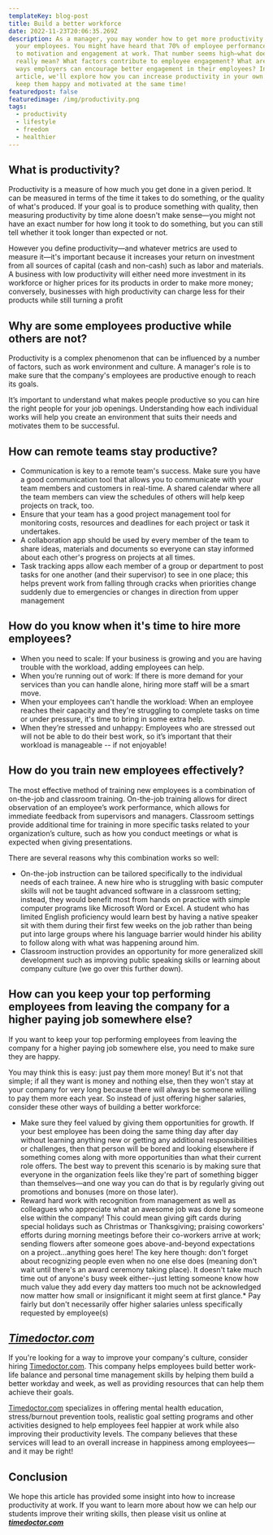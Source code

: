 ```yaml
---
templateKey: blog-post
title: Build a better workforce
date: 2022-11-23T20:06:35.269Z
description: As a manager, you may wonder how to get more productivity out of
  your employees. You might have heard that 70% of employee performance is due
  to motivation and engagement at work. That number seems high—what does it
  really mean? What factors contribute to employee engagement? What are some
  ways employers can encourage better engagement in their employees? In this
  article, we'll explore how you can increase productivity in your own teams and
  keep them happy and motivated at the same time!
featuredpost: false
featuredimage: /img/productivity.png
tags:
  - productivity
  - lifestyle
  - freedom
  - healthier
---
```

## What is productivity?

Productivity is a measure of how much you get done in a given period. It can be measured in terms of the time it takes to do something, or the quality of what's produced. If your goal is to produce something with quality, then measuring productivity by time alone doesn't make sense—you might not have an exact number for how long it took to do something, but you can still tell whether it took longer than expected or not.

However you define productivity—and whatever metrics are used to measure it—it's important because it increases your return on investment from all sources of capital (cash and non-cash) such as labor and materials. A business with low productivity will either need more investment in its workforce or higher prices for its products in order to make more money; conversely, businesses with high productivity can charge less for their products while still turning a profit

## Why are some employees productive while others are not?

Productivity is a complex phenomenon that can be influenced by a number of factors, such as work environment and culture. A manager's role is to make sure that the company's employees are productive enough to reach its goals.

It’s important to understand what makes people productive so you can hire the right people for your job openings. Understanding how each individual works will help you create an environment that suits their needs and motivates them to be successful.

## How can remote teams stay productive?

* Communication is key to a remote team's success. Make sure you have a good communication tool that allows you to communicate with your team members and customers in real-time. A shared calendar where all the team members can view the schedules of others will help keep projects on track, too.
* Ensure that your team has a good project management tool for monitoring costs, resources and deadlines for each project or task it undertakes.
* A collaboration app should be used by every member of the team to share ideas, materials and documents so everyone can stay informed about each other's progress on projects at all times.
* Task tracking apps allow each member of a group or department to post tasks for one another (and their supervisor) to see in one place; this helps prevent work from falling through cracks when priorities change suddenly due to emergencies or changes in direction from upper management

## How do you know when it's time to hire more employees?

* When you need to scale: If your business is growing and you are having trouble with the workload, adding employees can help.
* When you’re running out of work: If there is more demand for your services than you can handle alone, hiring more staff will be a smart move.
* When your employees can't handle the workload: When an employee reaches their capacity and they're struggling to complete tasks on time or under pressure, it's time to bring in some extra help.
* When they’re stressed and unhappy: Employees who are stressed out will not be able to do their best work, so it’s important that their workload is manageable -- if not enjoyable!

## How do you train new employees effectively?

The most effective method of training new employees is a combination of on-the-job and classroom training. On-the-job training allows for direct observation of an employee’s work performance, which allows for immediate feedback from supervisors and managers. Classroom settings provide additional time for training in more specific tasks related to your organization’s culture, such as how you conduct meetings or what is expected when giving presentations.

There are several reasons why this combination works so well:

* On-the-job instruction can be tailored specifically to the individual needs of each trainee. A new hire who is struggling with basic computer skills will not be taught advanced software in a classroom setting; instead, they would benefit most from hands on practice with simple computer programs like Microsoft Word or Excel. A student who has limited English proficiency would learn best by having a native speaker sit with them during their first few weeks on the job rather than being put into large groups where his language barrier would hinder his ability to follow along with what was happening around him.
* Classroom instruction provides an opportunity for more generalized skill development such as improving public speaking skills or learning about company culture (we go over this further down).

## How can you keep your top performing employees from leaving the company for a higher paying job somewhere else?

If you want to keep your top performing employees from leaving the company for a higher paying job somewhere else, you need to make sure they are happy.

You may think this is easy: just pay them more money! But it's not that simple; if all they want is money and nothing else, then they won't stay at your company for very long because there will always be someone willing to pay them more each year. So instead of just offering higher salaries, consider these other ways of building a better workforce:

* Make sure they feel valued by giving them opportunities for growth. If your best employee has been doing the same thing day after day without learning anything new or getting any additional responsibilities or challenges, then that person will be bored and looking elsewhere if something comes along with more opportunities than what their current role offers. The best way to prevent this scenario is by making sure that everyone in the organization feels like they're part of something bigger than themselves—and one way you can do that is by regularly giving out promotions and bonuses (more on those later).
* Reward hard work with recognition from management as well as colleagues who appreciate what an awesome job was done by someone else within the company! This could mean giving gift cards during special holidays such as Christmas or Thanksgiving; praising coworkers' efforts during morning meetings before their co-workers arrive at work; sending flowers after someone goes above-and-beyond expectations on a project...anything goes here! The key here though: don't forget about recognizing people even when no one else does (meaning don't wait until there's an award ceremony taking place). It doesn't take much time out of anyone's busy week either--just letting someone know how much value they add every day matters too much not be acknowledged now matter how small or insignificant it might seem at first glance.* Pay fairly but don't necessarily offer higher salaries unless specifically requested by employee(s)

## *[Timedoctor.com](https://timedoctor.grsm.io/3qznzavdub04)*

If you're looking for a way to improve your company's culture, consider hiring [Timedoctor.com](https://timedoctor.grsm.io/3qznzavdub04). This company helps employees build better work-life balance and personal time management skills by helping them build a better workday and week, as well as providing resources that can help them achieve their goals.

[Timedoctor.com](https://timedoctor.grsm.io/3qznzavdub04) specializes in offering mental health education, stress/burnout prevention tools, realistic goal setting programs and other activities designed to help employees feel happier at work while also improving their productivity levels. The company believes that these services will lead to an overall increase in happiness among employees—and it may be right!

## Conclusion

We hope this article has provided some insight into how to increase productivity at work. If you want to learn more about how we can help our students improve their writing skills, then please visit us online at ***[timedoctor.com](https://timedoctor.grsm.io/3qznzavdub04)***